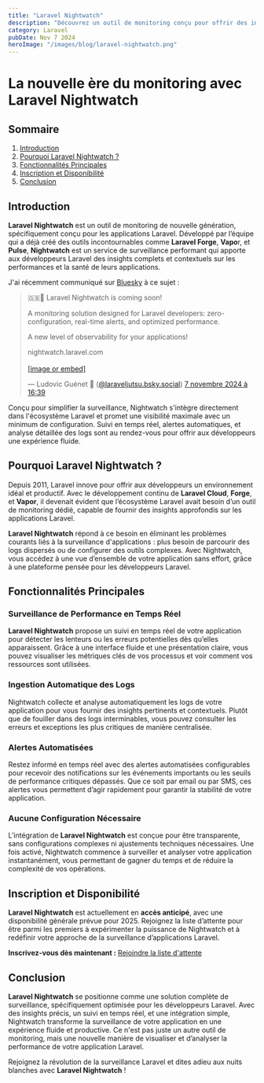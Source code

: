 ```yaml
---
title: "Laravel Nightwatch"
description: "Découvrez un outil de monitoring conçu pour offrir des insights performants en un clin d'oeil."
category: Laravel
pubDate: Nov 7 2024
heroImage: "/images/blog/laravel-nightwatch.png"
---
```


# La nouvelle ère du monitoring avec Laravel Nightwatch

## Sommaire
1. [Introduction](#introduction)
2. [Pourquoi Laravel Nightwatch ?](#pourquoi-laravel-nightwatch)
3. [Fonctionnalités Principales](#fonctionnalites-principales)
4. [Inscription et Disponibilité](#inscription-et-disponibilite)
5. [Conclusion](#conclusion)

## Introduction <a name="introduction"></a>

**Laravel Nightwatch** est un outil de monitoring de nouvelle génération, spécifiquement conçu pour les applications Laravel. Développé par l’équipe qui a déjà créé des outils incontournables comme **Laravel Forge**, **Vapo**r, et **Pulse**, **Nightwatch** est un service de surveillance performant qui apporte aux développeurs Laravel des insights complets et contextuels sur les performances et la santé de leurs applications.

J'ai récemment communiqué sur [Bluesky](https://bsky.app/profile/laraveljutsu.bsky.social) à ce sujet :

<blockquote class="bluesky-embed" data-bluesky-uri="at://did:plc:fzwnf3ctb344hnjjvn6sutvh/app.bsky.feed.post/3laels75z6e2x" data-bluesky-cid="bafyreibdfxzao6fcq5c2oj34fi7j64wstbwfnh7hxpspjo5qwnkrrps2hm"><p lang="en">🇬🇧🦉 Laravel Nightwatch is coming soon!

A monitoring solution designed for Laravel developers: zero-configuration, real-time alerts, and optimized performance.

A new level of observability for your applications!

nightwatch.laravel.com<br><br><a href="https://bsky.app/profile/did:plc:fzwnf3ctb344hnjjvn6sutvh/post/3laels75z6e2x?ref_src=embed">[image or embed]</a></p>&mdash; Ludovic Guénet 🦈 (<a href="https://bsky.app/profile/did:plc:fzwnf3ctb344hnjjvn6sutvh?ref_src=embed">@laraveljutsu.bsky.social</a>) <a href="https://bsky.app/profile/did:plc:fzwnf3ctb344hnjjvn6sutvh/post/3laels75z6e2x?ref_src=embed">7 novembre 2024 à 16:39</a></blockquote><script async src="https://embed.bsky.app/static/embed.js" charset="utf-8"></script>

Conçu pour simplifier la surveillance, Nightwatch s'intègre directement dans l'écosystème Laravel et promet une visibilité maximale avec un minimum de configuration. Suivi en temps réel, alertes automatiques, et analyse détaillée des logs sont au rendez-vous pour offrir aux développeurs une expérience fluide.

## Pourquoi Laravel Nightwatch ? <a name="pourquoi-laravel-nightwatch"></a>

Depuis 2011, Laravel innove pour offrir aux développeurs un environnement idéal et productif. Avec le développement continu de **Laravel Cloud**, **Forge**, et **Vapor**, il devenait évident que l’écosystème Laravel avait besoin d’un outil de monitoring dédié, capable de fournir des insights approfondis sur les applications Laravel.

**Laravel Nightwatch** répond à ce besoin en éliminant les problèmes courants liés à la surveillance d'applications : plus besoin de parcourir des logs dispersés ou de configurer des outils complexes. Avec Nightwatch, vous accédez à une vue d’ensemble de votre application sans effort, grâce à une plateforme pensée pour les développeurs Laravel.

## Fonctionnalités Principales <a name="fonctionnalites-principales"></a>

### Surveillance de Performance en Temps Réel
**Laravel Nightwatch** propose un suivi en temps réel de votre application pour détecter les lenteurs ou les erreurs potentielles dès qu’elles apparaissent. Grâce à une interface fluide et une présentation claire, vous pouvez visualiser les métriques clés de vos processus et voir comment vos ressources sont utilisées.

### Ingestion Automatique des Logs
Nightwatch collecte et analyse automatiquement les logs de votre application pour vous fournir des insights pertinents et contextuels. Plutôt que de fouiller dans des logs interminables, vous pouvez consulter les erreurs et exceptions les plus critiques de manière centralisée.

### Alertes Automatisées
Restez informé en temps réel avec des alertes automatisées configurables pour recevoir des notifications sur les événements importants ou les seuils de performance critiques dépassés. Que ce soit par email ou par SMS, ces alertes vous permettent d’agir rapidement pour garantir la stabilité de votre application.

### Aucune Configuration Nécessaire
L’intégration de **Laravel Nightwatch** est conçue pour être transparente, sans configurations complexes ni ajustements techniques nécessaires. Une fois activé, Nightwatch commence à surveiller et analyser votre application instantanément, vous permettant de gagner du temps et de réduire la complexité de vos opérations.

## Inscription et Disponibilité <a name="inscription-et-disponibilite"></a>

**Laravel Nightwatch** est actuellement en **accès anticipé**, avec une disponibilité générale prévue pour 2025. Rejoignez la liste d’attente pour être parmi les premiers à expérimenter la puissance de Nightwatch et à redéfinir votre approche de la surveillance d’applications Laravel.

**Inscrivez-vous dès maintenant :**
[Rejoindre la liste d'attente](https://laravel.com/nightwatch-waitlist)

## Conclusion <a name="conclusion"></a>

**Laravel Nightwatch** se positionne comme une solution complète de surveillance, spécifiquement optimisée pour les développeurs Laravel. Avec des insights précis, un suivi en temps réel, et une intégration simple, Nightwatch transforme la surveillance de votre application en une expérience fluide et productive. Ce n'est pas juste un autre outil de monitoring, mais une nouvelle manière de visualiser et d’analyser la performance de votre application Laravel.

Rejoignez la révolution de la surveillance Laravel et dites adieu aux nuits blanches avec **Laravel Nightwatch** !